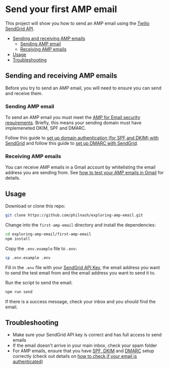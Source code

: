 # Send your first AMP email

This project will show you how to send an AMP email using the [Twilio SendGrid API](https://sendgrid.com/docs/api-reference/).

* [Sending and receiving AMP emails](#sending-and-receiving-amp-emails)
  * [Sending AMP email](#sending-amp-email)
  * [Receiving AMP emails](#receiving-amp-emails)
* [Usage](#usage)
* [Troubleshooting](#troubleshooting)

## Sending and receiving AMP emails

Before you try to send an AMP email, you will need to ensure you can send and receive them.

### Sending AMP email

To send an AMP email you must meet the [AMP for Email security requirements](https://developers.google.com/gmail/ampemail/security-requirements). Briefly, this means your sending domain must have implemeneted DKIM, SPF and DMARC.

Follow this guide to [set up domain authentication (for SPF and DKIM) with SendGrid](https://sendgrid.com/docs/ui/account-and-settings/how-to-set-up-domain-authentication/) and follow this guide to [set up DMARC with SendGrid](https://sendgrid.com/docs/ui/sending-email/how-to-implement-dmarc/).

### Receiving AMP emails

You can receive AMP emails in a Gmail account by whitelisting the email address you are sending from. See [how to test your AMP emails in Gmail](https://developers.google.com/gmail/ampemail/testing-dynamic-email) for details.

## Usage

Download or clone this repo:

```bash
git clone https://github.com/philnash/exploring-amp-email.git
```

Change into the `first-amp-email` directory and install the dependencies:

```bash
cd exploring-amp-email/first-amp-email
npm install
```

Copy the `.env.example` file to `.env`:

```bash
cp .env.example .env
```

Fill in the `.env` file with your [SendGrid API Key](https://sendgrid.com/docs/ui/account-and-settings/api-keys/), the email address you want to send the test email from and the email address you want to send it to.

Run the script to send the email:

```bash
npm run send
```

If there is a success message, check your inbox and you should find the email.

## Troubleshooting

* Make sure your SendGrid API key is correct and has full access to send emails
* If the email doesn't arrive in your main inbox, check your spam folder
* For AMP emails, ensure that you have [SPF, DKIM](https://sendgrid.com/docs/ui/account-and-settings/how-to-set-up-domain-authentication/) and [DMARC](https://sendgrid.com/docs/ui/sending-email/how-to-implement-dmarc/) setup correctly (check out details on [how to check if your email is authenticated](https://support.google.com/mail/answer/180707))
